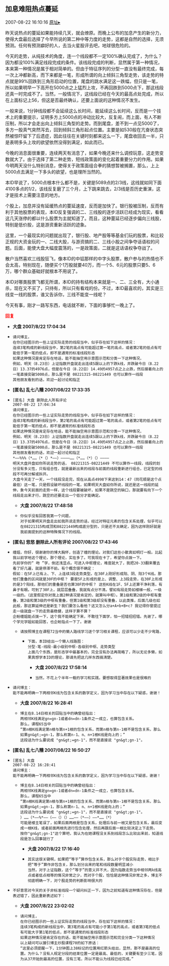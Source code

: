 ## 加息难阻热点蔓延
2007-08-22 16:10:16
[原址▸](http://www.fxgan.com/chan_time/2007_07_12/668.htm)


昨天说热点的蔓延如果能持续几天，就会燎原。而晚上公布的加息产生的新分力，使得大盘最后选择了今早所说的第二种中等力度的走势，这都是自然的选择，无须预测。任何有预测癖好的人，去当火星股评去吧，地球很危险的。

今天的走势，从纯技术的角度，连一个线段都不一定100%确认完成了，为什么？因为都没100%满足线段完成的条件。该线段完成的判断，显然属于第一种情况，本来第一种情况是属于相对简单的。但由于特征序列的分型一直没有最终完成，每一次上冲都新高，而下来都是一笔，形成所谓的向上倾斜三角型走势，该走势的特点就是99%回跌到三角形启动的位置，尾盘的跳水满足这一跌幅，但只是一笔，所以如果明早一下高开在5000点之上猛烈上攻，不再回跌到5000点下，那这线段还真一时完成不了。当然，一般情况下，这线段已经在今天的最高点处完成，所以在上面标记上56，但这是否最终确认，还要上面说的这种情况不发生。

一般来说，1分钟线段都不会延续这么长时间，能延续这么长时间，反而是一个技术上的重要提示，证明多方上5000点的冲动比较大，反复闹，而上面，有人不断压制，所以才会走出向上倾斜三角型的走势。而到尾盘，差不到一点见5000了，多方一股真气突然泻去，回到倾斜三角形起点位置。主要是如530般在亢奋状态突然被惊吓留下了后遗症，因此往往在关键时刻都来这么一下，尾盘收回去一半，只是表明多头上攻的欲望依然没得到满足，如此而已。

今晚的消息面很重要，连续两天有消息了，如果今晚还来什么调控玩意，这走势变数就大了。由于选择了第二种走势，短线政策面的变化起着重要分力的作用。如果今明两天没什么特别消息，使得关于政策面组合拳的猜想暂被搁置，那么，上上5000点去满足一下多头的欲望，也是理所当然的。

本ID早说了，5000点根本什么都不是，关键是5089点的2/3线，这线就如同下面4100多点的1/2，该线反复磨了三个月，上下跳来跳去，2/3线是否历史重演，这才是技术上需要注意的地方。

个股上，加息并没有延缓热点的蔓延速度，反而是加快了。银行股被压制，反而有利于其他股票的表现，本ID反复强调的二、三线股的逐步活跃已经成为现实，看看这几天涨停的都以什么股票为主就知道了。而且，这种蔓延已经逐步偏向三线股，特别是低价股，这是游资重新活跃的迹象。

这里，一个最现实的问题就出现了，银行股、地产股等等基金们玩的股票，和比较正规的大资金玩的一、二线大股，与游资搞的二、三线小股之间争夺话语权的问题。后面，能使大盘大幅度震荡的，一是政策面，二就是这话语权争夺战了。

散户当然喜欢三线股狂飞，像本ID的中铝那样的中字头股票，散户参与的热情也不会太高，特别现在，随便买个1万股就要40万，而一个5、6元的股票只要5、6万，哪个群众基础好就根本不用说了。

本ID对哪类股票飞都无所谓，本ID的持有结构本来就是一、二、三全有，大小通杀，现在又不买了，只持有，所以只有看戏的份。不过，本ID最喜欢的，其实是三线变一线的股票，谁又告诉你，三线不能变一线呢？

今天有事，刚才一路写东西，电话就不断，下面的事够忙一晚上了。




**<font color='red'>回复</font>**


- **大盘 2007/8/22 17:04:34**
- ```
  请问博主，
  在你已经图示的一些上证实际走势的线段当中，似乎存在如下这样的情况：
  连续3笔构成的新线段当中，第2笔的高点有可能超过第一笔的高点，或者第2笔的低点有可能低于第一笔的低点，即不是通常的标准线段形态
  如果这种情况是肯定存在地话，能不能抽空用示意图示范和分类一下这种情况，
  例如，明天（8.23日）上证指数开盘就走出连续5跟以上的下跌k线，并跌破今日（8.22日）13.37的4976点，但是在今日（8.22日）14.49的4957点之上止跌，然后接着向上的一笔直接突破5000点，那么是不是 08221315-08221449 也可以算作一线段
  其他朋友看到的话，欢迎一起讨论和指正
  ```
- **[匿名] 乱七八糟    2007/08/22 17:33:35**
- ```
  [匿名] 大盘 删除此人所有评论 
  2007-08-22 17:04:34 
  请问博主，
  在你已经图示的一些上证实际走势的线段当中，似乎存在如下这样的情况：
  连续3笔构成的新线段当中，第2笔的高点有可能超过第一笔的高点，或者第2笔的低点有可能低于第一笔的低点，即不是通常的标准线段形态
  如果这种情况是肯定存在地话，能不能抽空用示意图示范和分类一下这种情况，
  例如，明天（8.23日）上证指数开盘就走出连续5跟以上的下跌k线，并跌破今日（8.22日）13.37的4976点，但是在今日（8.22日）14.49的4957点之上止跌，然后接着向上的一笔直接突破5000点，那么是不是 08221315-08221449 也可以算作一线段
  其他朋友看到的话，欢迎一起讨论和指正
  *――%%%（*……（*（）*――）――――……（*……（*）（）――――
  明天大盘开盘如你所说走势的话， 08221315-08221449 不可以算作一线段，线段的划分没有多义性，只有组合性，就是最新出来的线段与前面的线段重新进行组合，已定型的线段不可再分解或拆开。
  大盘今天走了一天，一个线段没走完，现在从高点4998下来这到14：47（同花顺是这个点最低）这一笔，只是假设破坏线段的一笔，如果明天大盘如你所说，就还是这一线段的延伸，象今天前面的走势一样，这个线段要被破坏，如果不是跳空的缺口，那就要有向下一个线段走出来才行，跳空的还要走出一个低分才能确定。
  ```
   - **大盘 2007/8/22 17:48:58**
   - ```
     你似乎没有回答我第一个问题，
     对于如果明天开盘走出如我所说走势的话，经过对特征元素的包含关系处理，似乎可以在08221315构成顶和08221449构成底分型的，只是还不太确定，因为这样刚好就是我前面提到的这种特殊情况下的线段。
     ```
- **[匿名] 悠悠 删除此人所有评论  2007/08/22 17:43:46**
- ```
  缠姐，你好，很谢谢你的博大胸怀，创造了缠的理论。对我们这些小散真如明灯一般。比起我以前学地这个理论，那个理论，实在多了。可我现在卡了，希望你点拨一下。
  先前学你的“ 吻 ”学，倒还浅显点。可进入中枢理论，难度就大了，我把20-33翻来覆去看了好几遍，就是停滞不前。有个概念很不确定：
  假如：在5F上已有上、下、上连续3段走势类型。在30F上刚好形成阳、阴、阳3个K线。那他们重叠的区间就是30F的中枢？ 要是5F上形成的是上、调整、上3段走势，在30F上形成的是3个阳线，那他们的重叠是否也算30F的中枢？ 这些K线在1F、5F上还算干净利落，有鼻子有眼。可到了30F上，就层层叠叠，我就有点分不清。譬如有段走势如楼梯一般，一级一级的。（这里假定你对我上面2种请况是肯定的，就算叫中枢）。第1级和第2级的中枢有重叠，第2级和第3级的中枢有重叠，但第1级和第3级却没有重叠，以此类推，后面几级也如此般，那这算延伸还是新生？我们要怎么看他？这又怎么分a+A+b+B+c? 我记得你曾提过 走一级就盘一下的走势最稳健，这样子算不算？
  企盼缠姐能点拨一下，这个我不能确定下来，不敢往下面学，怕一招错招招错。先谢了。哪个学兄学姐如能回答，也企盼指点一下了。谢谢
  ```
   - ```
     请按照博主在课程72当中的懒人路线学习逐个学习相关课程，应该可以少走不少弯路，
     ```
      - ```
        下面，本ID给出一个懒人线路图： 
        分型-笔-线段-最小级别中枢-各级别中枢、走势类型
        上面几个东西，是形态学中最基本的，完全没有办法再简略了，所以无论多懒，如果真想学本ID的理论，那请先把这几样东西搞清楚。
        ```
         - **大盘 2007/8/22 17:58:14**
         - ```
           当然，不花上个半年一载的学习和实践，要想取得显著效果也是很难的
           ```
- ```
  请问博主：
  能不能再明确一下两相邻K线为包含关系的数学定义，因为学习当中存在以下疑惑，谢谢！
  ```
   - **大盘 2007/8/22 16:28:41**
   - ```
     博主在8.14日相关的回贴当中的确曾经指出：
     两相邻K线满足gn=gn-1或者dn=dn-1条件之一成立，也算包含关系。
     那么，课程65当中
     “第n根K线满足第n根与第n+1根的包含关系，而第n根与第n-1根不是包含关系，那么如果gn&gt;=gn-1，那么称第n-1、n、n+1根K线是向上的；”
     这段话为什么要说成 "gn&gt;=gn-1"，而不是直接说 "gn&gt;gn-1"。
     ```
- **[匿名] 乱七八糟  2007/08/22 16:50:27**
- ```
  [匿名] 大盘 
  2007-08-22 16:28:41 
  请问博主：
  能不能再明确一下两相邻K线为包含关系的数学定义，因为学习当中存在以下疑惑，谢谢！
  ```
   - ```
     博主在8.14日相关的回贴当中的确曾经指出：
     两相邻K线满足gn=gn-1或者dn=dn-1条件之一成立，也算包含关系。
     那么，课程65当中
     “第n根K线满足第n根与第n+1根的包含关系，而第n根与第n-1根不是包含关系，那么如果gn&gt;=gn-1，那么称第n-1、n、n+1根K线是向上的；”
     这段话为什么要说成 "gn&gt;=gn-1"，而不是直接说 "gn&gt;gn-1"。
     ）……（*――%*――（――（）（）……――（*――）――*……（*）
     可能是楼主笔误了，如果后面两根是包含关系，处理后与前一根又是包含关系，最后变成一根K线，或者前面两根先进行包含处理，然后再跟后面一根比较决定上下走势。
     按你"gn&gt;gn-1"这个算吧，我认为在她课程没关系到线段怎么比较出来前，知道线段是怎么回事就行了
     ```
      - **大盘 2007/8/22 17:16:40**
      - ```
        其实这很关键啊，如果把“等于”算作包含关系，那么对于个股实际走势，相比于把“等于”算作非包含关，那么划分出来的笔和线段数量明显减小
        当然，对于上证指数，这个“等于”的意义并不大，因为指数走势当中相邻两k线高点或者低点相等的情况非常之少，而对于个股，恰恰是这种情况非常之多，博主不彻底明确一下，对个股走势的判断影响很大的
        ```
- ```
  不好意思对今天的关于非标准线段一个疑问纠正一下，因为之前知道有这种情况存在，但是表述错了，因此重新表述如下：
  ```
   - **大盘 2007/8/22 23:02:02**
   - ```
     请问博主，
     在你已经图示的一些上证实际走势的线段当中，存在如下这样的情况：
     连续3笔构成的新线段当中，第3笔的高点有可能小于第1笔的高点，或者第3笔的低点有可能大于第1笔的低点，即不是通常的标准线段形态
     如果这种情况是肯定存在的话，能不能抽空用示意图示范和完全分类一下这种情况
     以上疑问可以援引博主炒股课程70的如下原话：
     “这里必须提醒一下，1分钟图上38标记的位置用红箭头给出，显然，那不是最高的位置。为什么？没有人规定分段的结束位置一定是最高、最低的，关键要有至少三笔，因为从37开始到最高的位置，没有三笔，所以不能认为线段已经完成。”
     ```
